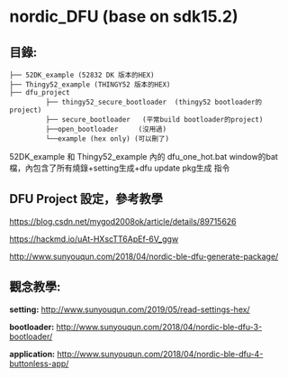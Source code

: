 # nordic_DFU (base on sdk15.2)
## 目錄:

```
├── 52DK_example (52832 DK 版本的HEX)
├── Thingy52_example (THINGY52 版本的HEX)
├── dfu_project
         ├── thingy52_secure_bootloader  (thingy52 bootloader的project)
         ├── secure_bootloader   (平常build bootloader的project)
         ├──open_bootloader     (沒用過)
         └──example (hex only) (可以刪了)

```
52DK_example 和 Thingy52_example 內的 dfu_one_hot.bat window的bat檔，內包含了所有燒錄+setting生成+dfu update pkg生成 指令

## DFU Project 設定，參考教學

https://blog.csdn.net/mygod2008ok/article/details/89715626

https://hackmd.io/uAt-HXscTT6ApEf-6V_ggw

http://www.sunyouqun.com/2018/04/nordic-ble-dfu-generate-package/

## 觀念教學:
**setting:**  http://www.sunyouqun.com/2019/05/read-settings-hex/

**bootloader:**  http://www.sunyouqun.com/2018/04/nordic-ble-dfu-3-bootloader/

**application:**  http://www.sunyouqun.com/2018/04/nordic-ble-dfu-4-buttonless-app/
